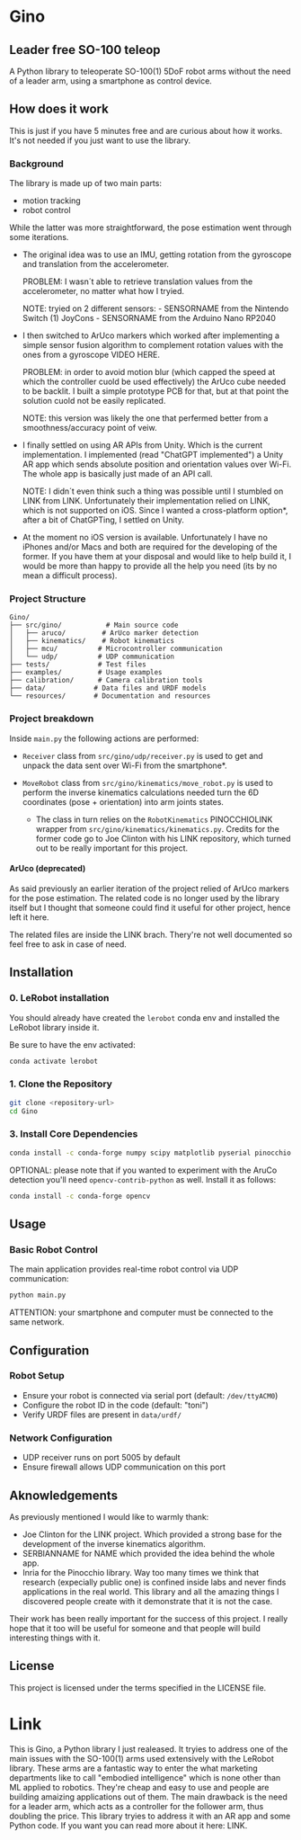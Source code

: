 # Gino
## Leader free SO-100 teleop

A Python library to teleoperate SO-100(1) 5DoF robot arms without the need of a leader arm, using a smartphone as control device.

## How does it work

This is just if you have 5 minutes free and are curious about how it works. It's not needed if you just want to use the library.

### Background

The library is made up of two main parts:
- motion tracking
- robot control

While the latter was more straightforward, the pose estimation went through some iterations.

- The original idea was to use an IMU, getting rotation from the gyroscope and translation from the accelerometer.

   PROBLEM: I wasn´t able to retrieve translation values from the accelerometer, no matter what how I tryied.

   NOTE: tryied on 2 different sensors:
      - SENSORNAME from the Nintendo Switch (1) JoyCons
      - SENSORNAME from the Arduino Nano RP2040

- I then switched to ArUco markers which worked after implementing a simple sensor fusion algorithm to complement rotation values with the ones from a gyroscope VIDEO HERE.

   PROBLEM: in order to avoid motion blur (which capped the speed at which the controller cuold be used effectively) the ArUco cube needed to be backlit. I built a simple prototype PCB for that, but at that point the solution cuold not be easily replicated.

   NOTE: this version was likely the one that perfermed better from a smoothness/accuracy point of veiw.

- I finally settled on using AR APIs from Unity. Which is the current implementation. I implemented (read "ChatGPT implemented") a Unity AR app which sends absolute position and orientation values over Wi-Fi. The whole app is basically just made of an API call.

   NOTE: I didn´t even think such a thing was possible until I stumbled on LINK from LINK. Unfortunately their implementation relied on LINK, which is not supported on iOS. Since I wanted a cross-platform option*, after a bit of ChatGPTing, I settled on Unity.

* At the moment no iOS version is available. Unfortunately I have no iPhones and/or Macs and both are required for the developing of the former. If you have them at your disposal and would like to help build it, I would be more than happy to provide all the help you need (its by no mean a difficult process).

### Project Structure

```
Gino/
├── src/gino/           # Main source code
│   ├── aruco/         # ArUco marker detection
│   ├── kinematics/    # Robot kinematics
│   ├── mcu/          # Microcontroller communication
│   └── udp/          # UDP communication
├── tests/            # Test files
├── examples/         # Usage examples
├── calibration/      # Camera calibration tools
├── data/            # Data files and URDF models
└── resources/       # Documentation and resources
```

### Project breakdown

Inside `main.py` the following actions are performed:

- `Receiver` class from `src/gino/udp/receiver.py` is used to get and unpack the data sent over Wi-Fi from the smartphone*.

- `MoveRobot` class from `src/gino/kinematics/move_robot.py` is used to perform the inverse kinematics calculations needed turn the 6D coordinates (pose + orientation) into arm joints states.

   - The class in turn relies on the `RobotKinematics` PINOCCHIOLINK wrapper from `src/gino/kinematics/kinematics.py`. Credits for the former code go to Joe Clinton with his LINK repository, which turned out to be really important for this project.

#### ArUco (deprecated)
As said previously an earlier iteration of the project relied of ArUco markers for the pose estimation. The related code is no longer used by the library itself but I thought that someone could find it useful for other project, hence left it here.

The related files are inside the LINK brach. Thery're not well documented so feel free to ask in case of need.

## Installation

### 0. LeRobot installation

You should already have created the `lerobot` conda env and installed the LeRobot library inside it.

Be sure to have the env activated:
```bash
conda activate lerobot
```

### 1. Clone the Repository
```bash
git clone <repository-url>
cd Gino
```

### 3. Install Core Dependencies
```bash
conda install -c conda-forge numpy scipy matplotlib pyserial pinocchio
```

OPTIONAL: please note that if you wanted to experiment with the AruCo detection you'll need `opencv-contrib-python` as well. Install it as follows:
```bash
conda install -c conda-forge opencv
```

## Usage

### Basic Robot Control
The main application provides real-time robot control via UDP communication:

```bash
python main.py
```

ATTENTION: your smartphone and computer must be connected to the same network.

## Configuration

### Robot Setup
- Ensure your robot is connected via serial port (default: `/dev/ttyACM0`)
- Configure the robot ID in the code (default: "toni")
- Verify URDF files are present in `data/urdf/`

### Network Configuration
- UDP receiver runs on port 5005 by default
- Ensure firewall allows UDP communication on this port

## Aknowledgements

As previously mentioned I would like to warmly thank:

- Joe Clinton for the LINK project. Which provided a strong base for the development of the inverse kinematics algorithm.
- SERBIANNAME for NAME which provided the idea behind the whole app.
- Inria for the Pinocchio library. Way too many times we think that research (expecially public one) is confined inside labs and never finds applications in the real world. This library and all the amazing things I discovered people create with it demonstrate that it is not the case.

Their work has been really important for the success of this project. I really hope that it too will be useful for someone and that people will build interesting things with it.

## License

This project is licensed under the terms specified in the LICENSE file.

# Link

This is Gino, a Python library I just realeased. It tryies to address one of the main issues with the SO-100(1) arms used extensively with the LeRobot library. These arms are a fantastic way to enter the what marketing departments like to call "embodied intelligence" which is none other than ML applied to robotics. They're cheap and easy to use and people are building amaizing applications out of them. The main drawback is the need for a leader arm, which acts as a controller for the follower arm, thus doubling the price. This library tryies to address it with an AR app and some Python code. If you want you can read more about it here: LINK.